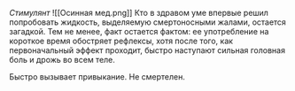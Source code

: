 *Стимулянт* 
![[Осинная мед.png]]
Кто в здравом уме впервые решил попробовать жидкость, выделяемую смертоносными жалами, остается загадкой. Тем не менее, факт остается фактом: ее употребление на короткое время обостряет рефлексы, хотя после того, как первоначальный эффект проходит, быстро наступают сильная головная боль и дрожь во всем теле. 

Быстро вызывает привыкание. Не смертелен.